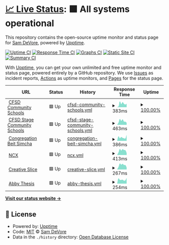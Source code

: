 # [📈 Live Status](https://sdevore.github.io/upptime): <!--live status--> **🟩 All systems operational**

This repository contains the open-source uptime monitor and status page for [Sam DeVore](http://scidsolutions.com), powered by [Upptime](https://github.com/upptime/upptime).

[![Uptime CI](https://github.com/sdevore/upptime/workflows/Uptime%20CI/badge.svg)](https://github.com/sdevore/upptime/actions?query=workflow%3A%22Uptime+CI%22)
[![Response Time CI](https://github.com/sdevore/upptime/workflows/Response%20Time%20CI/badge.svg)](https://github.com/sdevore/upptime/actions?query=workflow%3A%22Response+Time+CI%22)
[![Graphs CI](https://github.com/sdevore/upptime/workflows/Graphs%20CI/badge.svg)](https://github.com/sdevore/upptime/actions?query=workflow%3A%22Graphs+CI%22)
[![Static Site CI](https://github.com/sdevore/upptime/workflows/Static%20Site%20CI/badge.svg)](https://github.com/sdevore/upptime/actions?query=workflow%3A%22Static+Site+CI%22)
[![Summary CI](https://github.com/sdevore/upptime/workflows/Summary%20CI/badge.svg)](https://github.com/sdevore/upptime/actions?query=workflow%3A%22Summary+CI%22)

With [Upptime](https://upptime.js.org), you can get your own unlimited and free uptime monitor and status page, powered entirely by a GitHub repository. We use [Issues](https://github.com/sdevore/upptime/issues) as incident reports, [Actions](https://github.com/sdevore/upptime/actions) as uptime monitors, and [Pages](https://sdevore.github.io/upptime) for the status page.

<!--start: status pages-->
<!-- This summary is generated by Upptime (https://github.com/upptime/upptime) -->
<!-- Do not edit this manually, your changes will be overwritten -->
<!-- prettier-ignore -->
| URL | Status | History | Response Time | Uptime |
| --- | ------ | ------- | ------------- | ------ |
| <img alt="" src="https://icons.duckduckgo.com/ip3/cs.cfsd16.org.ico" height="13"> [CFSD Community Schools](https://cs.cfsd16.org) | 🟩 Up | [cfsd-community-schools.yml](https://github.com/sdevore/upptime/commits/HEAD/history/cfsd-community-schools.yml) | <details><summary><img alt="Response time graph" src="./graphs/cfsd-community-schools/response-time-week.png" height="20"> 383ms</summary><br><a href="https://sdevore.github.io/upptime/history/cfsd-community-schools"><img alt="Response time 396" src="https://img.shields.io/endpoint?url=https%3A%2F%2Fraw.githubusercontent.com%2Fsdevore%2Fupptime%2FHEAD%2Fapi%2Fcfsd-community-schools%2Fresponse-time.json"></a><br><a href="https://sdevore.github.io/upptime/history/cfsd-community-schools"><img alt="24-hour response time 380" src="https://img.shields.io/endpoint?url=https%3A%2F%2Fraw.githubusercontent.com%2Fsdevore%2Fupptime%2FHEAD%2Fapi%2Fcfsd-community-schools%2Fresponse-time-day.json"></a><br><a href="https://sdevore.github.io/upptime/history/cfsd-community-schools"><img alt="7-day response time 383" src="https://img.shields.io/endpoint?url=https%3A%2F%2Fraw.githubusercontent.com%2Fsdevore%2Fupptime%2FHEAD%2Fapi%2Fcfsd-community-schools%2Fresponse-time-week.json"></a><br><a href="https://sdevore.github.io/upptime/history/cfsd-community-schools"><img alt="30-day response time 396" src="https://img.shields.io/endpoint?url=https%3A%2F%2Fraw.githubusercontent.com%2Fsdevore%2Fupptime%2FHEAD%2Fapi%2Fcfsd-community-schools%2Fresponse-time-month.json"></a><br><a href="https://sdevore.github.io/upptime/history/cfsd-community-schools"><img alt="1-year response time 396" src="https://img.shields.io/endpoint?url=https%3A%2F%2Fraw.githubusercontent.com%2Fsdevore%2Fupptime%2FHEAD%2Fapi%2Fcfsd-community-schools%2Fresponse-time-year.json"></a></details> | <details><summary><a href="https://sdevore.github.io/upptime/history/cfsd-community-schools">100.00%</a></summary><a href="https://sdevore.github.io/upptime/history/cfsd-community-schools"><img alt="All-time uptime 100.00%" src="https://img.shields.io/endpoint?url=https%3A%2F%2Fraw.githubusercontent.com%2Fsdevore%2Fupptime%2FHEAD%2Fapi%2Fcfsd-community-schools%2Fuptime.json"></a><br><a href="https://sdevore.github.io/upptime/history/cfsd-community-schools"><img alt="24-hour uptime 100.00%" src="https://img.shields.io/endpoint?url=https%3A%2F%2Fraw.githubusercontent.com%2Fsdevore%2Fupptime%2FHEAD%2Fapi%2Fcfsd-community-schools%2Fuptime-day.json"></a><br><a href="https://sdevore.github.io/upptime/history/cfsd-community-schools"><img alt="7-day uptime 100.00%" src="https://img.shields.io/endpoint?url=https%3A%2F%2Fraw.githubusercontent.com%2Fsdevore%2Fupptime%2FHEAD%2Fapi%2Fcfsd-community-schools%2Fuptime-week.json"></a><br><a href="https://sdevore.github.io/upptime/history/cfsd-community-schools"><img alt="30-day uptime 100.00%" src="https://img.shields.io/endpoint?url=https%3A%2F%2Fraw.githubusercontent.com%2Fsdevore%2Fupptime%2FHEAD%2Fapi%2Fcfsd-community-schools%2Fuptime-month.json"></a><br><a href="https://sdevore.github.io/upptime/history/cfsd-community-schools"><img alt="1-year uptime 100.00%" src="https://img.shields.io/endpoint?url=https%3A%2F%2Fraw.githubusercontent.com%2Fsdevore%2Fupptime%2FHEAD%2Fapi%2Fcfsd-community-schools%2Fuptime-year.json"></a></details>
| <img alt="" src="https://icons.duckduckgo.com/ip3/cs3.cfsd16.org.ico" height="13"> [CFSD Stage Community Schools](https://cs3.cfsd16.org) | 🟩 Up | [cfsd-stage-community-schools.yml](https://github.com/sdevore/upptime/commits/HEAD/history/cfsd-stage-community-schools.yml) | <details><summary><img alt="Response time graph" src="./graphs/cfsd-stage-community-schools/response-time-week.png" height="20"> 463ms</summary><br><a href="https://sdevore.github.io/upptime/history/cfsd-stage-community-schools"><img alt="Response time 443" src="https://img.shields.io/endpoint?url=https%3A%2F%2Fraw.githubusercontent.com%2Fsdevore%2Fupptime%2FHEAD%2Fapi%2Fcfsd-stage-community-schools%2Fresponse-time.json"></a><br><a href="https://sdevore.github.io/upptime/history/cfsd-stage-community-schools"><img alt="24-hour response time 257" src="https://img.shields.io/endpoint?url=https%3A%2F%2Fraw.githubusercontent.com%2Fsdevore%2Fupptime%2FHEAD%2Fapi%2Fcfsd-stage-community-schools%2Fresponse-time-day.json"></a><br><a href="https://sdevore.github.io/upptime/history/cfsd-stage-community-schools"><img alt="7-day response time 463" src="https://img.shields.io/endpoint?url=https%3A%2F%2Fraw.githubusercontent.com%2Fsdevore%2Fupptime%2FHEAD%2Fapi%2Fcfsd-stage-community-schools%2Fresponse-time-week.json"></a><br><a href="https://sdevore.github.io/upptime/history/cfsd-stage-community-schools"><img alt="30-day response time 443" src="https://img.shields.io/endpoint?url=https%3A%2F%2Fraw.githubusercontent.com%2Fsdevore%2Fupptime%2FHEAD%2Fapi%2Fcfsd-stage-community-schools%2Fresponse-time-month.json"></a><br><a href="https://sdevore.github.io/upptime/history/cfsd-stage-community-schools"><img alt="1-year response time 443" src="https://img.shields.io/endpoint?url=https%3A%2F%2Fraw.githubusercontent.com%2Fsdevore%2Fupptime%2FHEAD%2Fapi%2Fcfsd-stage-community-schools%2Fresponse-time-year.json"></a></details> | <details><summary><a href="https://sdevore.github.io/upptime/history/cfsd-stage-community-schools">100.00%</a></summary><a href="https://sdevore.github.io/upptime/history/cfsd-stage-community-schools"><img alt="All-time uptime 100.00%" src="https://img.shields.io/endpoint?url=https%3A%2F%2Fraw.githubusercontent.com%2Fsdevore%2Fupptime%2FHEAD%2Fapi%2Fcfsd-stage-community-schools%2Fuptime.json"></a><br><a href="https://sdevore.github.io/upptime/history/cfsd-stage-community-schools"><img alt="24-hour uptime 100.00%" src="https://img.shields.io/endpoint?url=https%3A%2F%2Fraw.githubusercontent.com%2Fsdevore%2Fupptime%2FHEAD%2Fapi%2Fcfsd-stage-community-schools%2Fuptime-day.json"></a><br><a href="https://sdevore.github.io/upptime/history/cfsd-stage-community-schools"><img alt="7-day uptime 100.00%" src="https://img.shields.io/endpoint?url=https%3A%2F%2Fraw.githubusercontent.com%2Fsdevore%2Fupptime%2FHEAD%2Fapi%2Fcfsd-stage-community-schools%2Fuptime-week.json"></a><br><a href="https://sdevore.github.io/upptime/history/cfsd-stage-community-schools"><img alt="30-day uptime 100.00%" src="https://img.shields.io/endpoint?url=https%3A%2F%2Fraw.githubusercontent.com%2Fsdevore%2Fupptime%2FHEAD%2Fapi%2Fcfsd-stage-community-schools%2Fuptime-month.json"></a><br><a href="https://sdevore.github.io/upptime/history/cfsd-stage-community-schools"><img alt="1-year uptime 100.00%" src="https://img.shields.io/endpoint?url=https%3A%2F%2Fraw.githubusercontent.com%2Fsdevore%2Fupptime%2FHEAD%2Fapi%2Fcfsd-stage-community-schools%2Fuptime-year.json"></a></details>
| <img alt="" src="https://icons.duckduckgo.com/ip3/beitsimchatucson.org.ico" height="13"> [Congregation Beit Simcha](https://beitsimchatucson.org) | 🟩 Up | [congregation-beit-simcha.yml](https://github.com/sdevore/upptime/commits/HEAD/history/congregation-beit-simcha.yml) | <details><summary><img alt="Response time graph" src="./graphs/congregation-beit-simcha/response-time-week.png" height="20"> 386ms</summary><br><a href="https://sdevore.github.io/upptime/history/congregation-beit-simcha"><img alt="Response time 375" src="https://img.shields.io/endpoint?url=https%3A%2F%2Fraw.githubusercontent.com%2Fsdevore%2Fupptime%2FHEAD%2Fapi%2Fcongregation-beit-simcha%2Fresponse-time.json"></a><br><a href="https://sdevore.github.io/upptime/history/congregation-beit-simcha"><img alt="24-hour response time 650" src="https://img.shields.io/endpoint?url=https%3A%2F%2Fraw.githubusercontent.com%2Fsdevore%2Fupptime%2FHEAD%2Fapi%2Fcongregation-beit-simcha%2Fresponse-time-day.json"></a><br><a href="https://sdevore.github.io/upptime/history/congregation-beit-simcha"><img alt="7-day response time 386" src="https://img.shields.io/endpoint?url=https%3A%2F%2Fraw.githubusercontent.com%2Fsdevore%2Fupptime%2FHEAD%2Fapi%2Fcongregation-beit-simcha%2Fresponse-time-week.json"></a><br><a href="https://sdevore.github.io/upptime/history/congregation-beit-simcha"><img alt="30-day response time 375" src="https://img.shields.io/endpoint?url=https%3A%2F%2Fraw.githubusercontent.com%2Fsdevore%2Fupptime%2FHEAD%2Fapi%2Fcongregation-beit-simcha%2Fresponse-time-month.json"></a><br><a href="https://sdevore.github.io/upptime/history/congregation-beit-simcha"><img alt="1-year response time 375" src="https://img.shields.io/endpoint?url=https%3A%2F%2Fraw.githubusercontent.com%2Fsdevore%2Fupptime%2FHEAD%2Fapi%2Fcongregation-beit-simcha%2Fresponse-time-year.json"></a></details> | <details><summary><a href="https://sdevore.github.io/upptime/history/congregation-beit-simcha">100.00%</a></summary><a href="https://sdevore.github.io/upptime/history/congregation-beit-simcha"><img alt="All-time uptime 100.00%" src="https://img.shields.io/endpoint?url=https%3A%2F%2Fraw.githubusercontent.com%2Fsdevore%2Fupptime%2FHEAD%2Fapi%2Fcongregation-beit-simcha%2Fuptime.json"></a><br><a href="https://sdevore.github.io/upptime/history/congregation-beit-simcha"><img alt="24-hour uptime 100.00%" src="https://img.shields.io/endpoint?url=https%3A%2F%2Fraw.githubusercontent.com%2Fsdevore%2Fupptime%2FHEAD%2Fapi%2Fcongregation-beit-simcha%2Fuptime-day.json"></a><br><a href="https://sdevore.github.io/upptime/history/congregation-beit-simcha"><img alt="7-day uptime 100.00%" src="https://img.shields.io/endpoint?url=https%3A%2F%2Fraw.githubusercontent.com%2Fsdevore%2Fupptime%2FHEAD%2Fapi%2Fcongregation-beit-simcha%2Fuptime-week.json"></a><br><a href="https://sdevore.github.io/upptime/history/congregation-beit-simcha"><img alt="30-day uptime 100.00%" src="https://img.shields.io/endpoint?url=https%3A%2F%2Fraw.githubusercontent.com%2Fsdevore%2Fupptime%2FHEAD%2Fapi%2Fcongregation-beit-simcha%2Fuptime-month.json"></a><br><a href="https://sdevore.github.io/upptime/history/congregation-beit-simcha"><img alt="1-year uptime 100.00%" src="https://img.shields.io/endpoint?url=https%3A%2F%2Fraw.githubusercontent.com%2Fsdevore%2Fupptime%2FHEAD%2Fapi%2Fcongregation-beit-simcha%2Fuptime-year.json"></a></details>
| <img alt="" src="https://icons.duckduckgo.com/ip3/ncx.com.ico" height="13"> [NCX](https://ncx.com) | 🟩 Up | [ncx.yml](https://github.com/sdevore/upptime/commits/HEAD/history/ncx.yml) | <details><summary><img alt="Response time graph" src="./graphs/ncx/response-time-week.png" height="20"> 413ms</summary><br><a href="https://sdevore.github.io/upptime/history/ncx"><img alt="Response time 476" src="https://img.shields.io/endpoint?url=https%3A%2F%2Fraw.githubusercontent.com%2Fsdevore%2Fupptime%2FHEAD%2Fapi%2Fncx%2Fresponse-time.json"></a><br><a href="https://sdevore.github.io/upptime/history/ncx"><img alt="24-hour response time 184" src="https://img.shields.io/endpoint?url=https%3A%2F%2Fraw.githubusercontent.com%2Fsdevore%2Fupptime%2FHEAD%2Fapi%2Fncx%2Fresponse-time-day.json"></a><br><a href="https://sdevore.github.io/upptime/history/ncx"><img alt="7-day response time 413" src="https://img.shields.io/endpoint?url=https%3A%2F%2Fraw.githubusercontent.com%2Fsdevore%2Fupptime%2FHEAD%2Fapi%2Fncx%2Fresponse-time-week.json"></a><br><a href="https://sdevore.github.io/upptime/history/ncx"><img alt="30-day response time 476" src="https://img.shields.io/endpoint?url=https%3A%2F%2Fraw.githubusercontent.com%2Fsdevore%2Fupptime%2FHEAD%2Fapi%2Fncx%2Fresponse-time-month.json"></a><br><a href="https://sdevore.github.io/upptime/history/ncx"><img alt="1-year response time 476" src="https://img.shields.io/endpoint?url=https%3A%2F%2Fraw.githubusercontent.com%2Fsdevore%2Fupptime%2FHEAD%2Fapi%2Fncx%2Fresponse-time-year.json"></a></details> | <details><summary><a href="https://sdevore.github.io/upptime/history/ncx">100.00%</a></summary><a href="https://sdevore.github.io/upptime/history/ncx"><img alt="All-time uptime 100.00%" src="https://img.shields.io/endpoint?url=https%3A%2F%2Fraw.githubusercontent.com%2Fsdevore%2Fupptime%2FHEAD%2Fapi%2Fncx%2Fuptime.json"></a><br><a href="https://sdevore.github.io/upptime/history/ncx"><img alt="24-hour uptime 100.00%" src="https://img.shields.io/endpoint?url=https%3A%2F%2Fraw.githubusercontent.com%2Fsdevore%2Fupptime%2FHEAD%2Fapi%2Fncx%2Fuptime-day.json"></a><br><a href="https://sdevore.github.io/upptime/history/ncx"><img alt="7-day uptime 100.00%" src="https://img.shields.io/endpoint?url=https%3A%2F%2Fraw.githubusercontent.com%2Fsdevore%2Fupptime%2FHEAD%2Fapi%2Fncx%2Fuptime-week.json"></a><br><a href="https://sdevore.github.io/upptime/history/ncx"><img alt="30-day uptime 100.00%" src="https://img.shields.io/endpoint?url=https%3A%2F%2Fraw.githubusercontent.com%2Fsdevore%2Fupptime%2FHEAD%2Fapi%2Fncx%2Fuptime-month.json"></a><br><a href="https://sdevore.github.io/upptime/history/ncx"><img alt="1-year uptime 100.00%" src="https://img.shields.io/endpoint?url=https%3A%2F%2Fraw.githubusercontent.com%2Fsdevore%2Fupptime%2FHEAD%2Fapi%2Fncx%2Fuptime-year.json"></a></details>
| <img alt="" src="https://icons.duckduckgo.com/ip3/creativeslice.com.ico" height="13"> [Creative Slice](https://creativeslice.com) | 🟩 Up | [creative-slice.yml](https://github.com/sdevore/upptime/commits/HEAD/history/creative-slice.yml) | <details><summary><img alt="Response time graph" src="./graphs/creative-slice/response-time-week.png" height="20"> 267ms</summary><br><a href="https://sdevore.github.io/upptime/history/creative-slice"><img alt="Response time 270" src="https://img.shields.io/endpoint?url=https%3A%2F%2Fraw.githubusercontent.com%2Fsdevore%2Fupptime%2FHEAD%2Fapi%2Fcreative-slice%2Fresponse-time.json"></a><br><a href="https://sdevore.github.io/upptime/history/creative-slice"><img alt="24-hour response time 123" src="https://img.shields.io/endpoint?url=https%3A%2F%2Fraw.githubusercontent.com%2Fsdevore%2Fupptime%2FHEAD%2Fapi%2Fcreative-slice%2Fresponse-time-day.json"></a><br><a href="https://sdevore.github.io/upptime/history/creative-slice"><img alt="7-day response time 267" src="https://img.shields.io/endpoint?url=https%3A%2F%2Fraw.githubusercontent.com%2Fsdevore%2Fupptime%2FHEAD%2Fapi%2Fcreative-slice%2Fresponse-time-week.json"></a><br><a href="https://sdevore.github.io/upptime/history/creative-slice"><img alt="30-day response time 270" src="https://img.shields.io/endpoint?url=https%3A%2F%2Fraw.githubusercontent.com%2Fsdevore%2Fupptime%2FHEAD%2Fapi%2Fcreative-slice%2Fresponse-time-month.json"></a><br><a href="https://sdevore.github.io/upptime/history/creative-slice"><img alt="1-year response time 270" src="https://img.shields.io/endpoint?url=https%3A%2F%2Fraw.githubusercontent.com%2Fsdevore%2Fupptime%2FHEAD%2Fapi%2Fcreative-slice%2Fresponse-time-year.json"></a></details> | <details><summary><a href="https://sdevore.github.io/upptime/history/creative-slice">100.00%</a></summary><a href="https://sdevore.github.io/upptime/history/creative-slice"><img alt="All-time uptime 100.00%" src="https://img.shields.io/endpoint?url=https%3A%2F%2Fraw.githubusercontent.com%2Fsdevore%2Fupptime%2FHEAD%2Fapi%2Fcreative-slice%2Fuptime.json"></a><br><a href="https://sdevore.github.io/upptime/history/creative-slice"><img alt="24-hour uptime 100.00%" src="https://img.shields.io/endpoint?url=https%3A%2F%2Fraw.githubusercontent.com%2Fsdevore%2Fupptime%2FHEAD%2Fapi%2Fcreative-slice%2Fuptime-day.json"></a><br><a href="https://sdevore.github.io/upptime/history/creative-slice"><img alt="7-day uptime 100.00%" src="https://img.shields.io/endpoint?url=https%3A%2F%2Fraw.githubusercontent.com%2Fsdevore%2Fupptime%2FHEAD%2Fapi%2Fcreative-slice%2Fuptime-week.json"></a><br><a href="https://sdevore.github.io/upptime/history/creative-slice"><img alt="30-day uptime 100.00%" src="https://img.shields.io/endpoint?url=https%3A%2F%2Fraw.githubusercontent.com%2Fsdevore%2Fupptime%2FHEAD%2Fapi%2Fcreative-slice%2Fuptime-month.json"></a><br><a href="https://sdevore.github.io/upptime/history/creative-slice"><img alt="1-year uptime 100.00%" src="https://img.shields.io/endpoint?url=https%3A%2F%2Fraw.githubusercontent.com%2Fsdevore%2Fupptime%2FHEAD%2Fapi%2Fcreative-slice%2Fuptime-year.json"></a></details>
| <img alt="" src="https://icons.duckduckgo.com/ip3/thesis.abigaildevore.com.ico" height="13"> [Abby Thesis](https://thesis.abigaildevore.com) | 🟩 Up | [abby-thesis.yml](https://github.com/sdevore/upptime/commits/HEAD/history/abby-thesis.yml) | <details><summary><img alt="Response time graph" src="./graphs/abby-thesis/response-time-week.png" height="20"> 254ms</summary><br><a href="https://sdevore.github.io/upptime/history/abby-thesis"><img alt="Response time 256" src="https://img.shields.io/endpoint?url=https%3A%2F%2Fraw.githubusercontent.com%2Fsdevore%2Fupptime%2FHEAD%2Fapi%2Fabby-thesis%2Fresponse-time.json"></a><br><a href="https://sdevore.github.io/upptime/history/abby-thesis"><img alt="24-hour response time 355" src="https://img.shields.io/endpoint?url=https%3A%2F%2Fraw.githubusercontent.com%2Fsdevore%2Fupptime%2FHEAD%2Fapi%2Fabby-thesis%2Fresponse-time-day.json"></a><br><a href="https://sdevore.github.io/upptime/history/abby-thesis"><img alt="7-day response time 254" src="https://img.shields.io/endpoint?url=https%3A%2F%2Fraw.githubusercontent.com%2Fsdevore%2Fupptime%2FHEAD%2Fapi%2Fabby-thesis%2Fresponse-time-week.json"></a><br><a href="https://sdevore.github.io/upptime/history/abby-thesis"><img alt="30-day response time 256" src="https://img.shields.io/endpoint?url=https%3A%2F%2Fraw.githubusercontent.com%2Fsdevore%2Fupptime%2FHEAD%2Fapi%2Fabby-thesis%2Fresponse-time-month.json"></a><br><a href="https://sdevore.github.io/upptime/history/abby-thesis"><img alt="1-year response time 256" src="https://img.shields.io/endpoint?url=https%3A%2F%2Fraw.githubusercontent.com%2Fsdevore%2Fupptime%2FHEAD%2Fapi%2Fabby-thesis%2Fresponse-time-year.json"></a></details> | <details><summary><a href="https://sdevore.github.io/upptime/history/abby-thesis">100.00%</a></summary><a href="https://sdevore.github.io/upptime/history/abby-thesis"><img alt="All-time uptime 100.00%" src="https://img.shields.io/endpoint?url=https%3A%2F%2Fraw.githubusercontent.com%2Fsdevore%2Fupptime%2FHEAD%2Fapi%2Fabby-thesis%2Fuptime.json"></a><br><a href="https://sdevore.github.io/upptime/history/abby-thesis"><img alt="24-hour uptime 100.00%" src="https://img.shields.io/endpoint?url=https%3A%2F%2Fraw.githubusercontent.com%2Fsdevore%2Fupptime%2FHEAD%2Fapi%2Fabby-thesis%2Fuptime-day.json"></a><br><a href="https://sdevore.github.io/upptime/history/abby-thesis"><img alt="7-day uptime 100.00%" src="https://img.shields.io/endpoint?url=https%3A%2F%2Fraw.githubusercontent.com%2Fsdevore%2Fupptime%2FHEAD%2Fapi%2Fabby-thesis%2Fuptime-week.json"></a><br><a href="https://sdevore.github.io/upptime/history/abby-thesis"><img alt="30-day uptime 100.00%" src="https://img.shields.io/endpoint?url=https%3A%2F%2Fraw.githubusercontent.com%2Fsdevore%2Fupptime%2FHEAD%2Fapi%2Fabby-thesis%2Fuptime-month.json"></a><br><a href="https://sdevore.github.io/upptime/history/abby-thesis"><img alt="1-year uptime 100.00%" src="https://img.shields.io/endpoint?url=https%3A%2F%2Fraw.githubusercontent.com%2Fsdevore%2Fupptime%2FHEAD%2Fapi%2Fabby-thesis%2Fuptime-year.json"></a></details>

<!--end: status pages-->

[**Visit our status website →**](https://sdevore.github.io/upptime)

## 📄 License

- Powered by: [Upptime](https://github.com/upptime/upptime)
- Code: [MIT](./LICENSE) © [Sam DeVore](http://scidsolutions.com)
- Data in the `./history` directory: [Open Database License](https://opendatacommons.org/licenses/odbl/1-0/)
